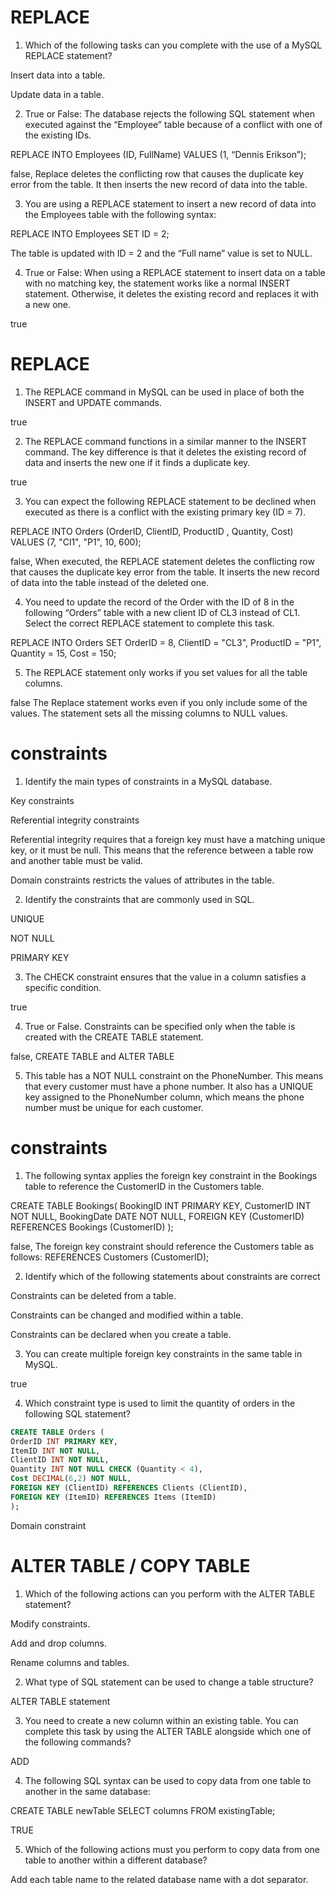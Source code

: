 # REPLACE

1. Which of the following tasks can you complete with the use of a MySQL REPLACE statement? 

Insert data into a table.

Update data in a table.

2. True or False: The database rejects the following SQL statement when executed against the “Employee” table because of a conflict with one of the existing IDs.

REPLACE INTO Employees (ID, FullName) VALUES (1, “Dennis Erikson”);

false, Replace deletes the conflicting row that causes the duplicate key error from the table. It then inserts the new record of data into the table. 

3. You are using a REPLACE statement to insert a new record of data into the Employees table with the following syntax:

REPLACE INTO Employees SET ID = 2;

The table is updated with ID = 2 and the “Full name” value is set to NULL.

4. True or False: When using a REPLACE statement to insert data on a table with no matching key, the statement works like a normal INSERT statement. Otherwise, it deletes the existing record and replaces it with a new one.

true

# REPLACE

1. The REPLACE command in MySQL can be used in place of both the INSERT and UPDATE commands.

true

2. The REPLACE command functions in a similar manner to the INSERT command. The key difference is that it deletes the existing record of data and inserts the new one if it finds a duplicate key.

true

3. You can expect the following REPLACE statement to be declined when executed as there is a conflict with the existing primary key (ID = 7).

REPLACE INTO Orders (OrderID, ClientID, ProductID , Quantity, Cost) VALUES (7, "Cl1", "P1", 10, 600);

false, When executed, the REPLACE statement deletes the conflicting row that causes the duplicate key error from the table. It inserts the new record of data into the table instead of the deleted one.

4. You need to update the record of the Order with the ID of 8 in the following “Orders” table with a new client ID of CL3 instead of CL1. Select the correct REPLACE statement to complete this task.

REPLACE INTO Orders SET OrderID = 8, ClientID = "CL3", ProductID = "P1", Quantity = 15, Cost = 150; 

5. The REPLACE statement only works if you set values for all the table columns. 

false The Replace statement works even if you only include some of the values. The statement sets all the missing columns to NULL values. 

# constraints

1. Identify the main types of constraints in a MySQL database.

Key constraints

Referential integrity constraints

Referential integrity requires that a foreign key must have a matching unique key, or it must be null. This means that the reference between a table row and another table must be valid.

Domain constraints restricts the values of attributes in the table.

2. Identify the constraints that are commonly used in SQL.

UNIQUE

NOT NULL

PRIMARY KEY

3. The CHECK constraint ensures that the value in a column satisfies a specific condition.

true

4. True or False. Constraints can be specified only when the table is created with the CREATE TABLE statement.

false, CREATE TABLE and ALTER TABLE

5. This table has a NOT NULL constraint on the PhoneNumber. This means that every customer must have a phone number. It also has a UNIQUE key assigned to the PhoneNumber column, which means the phone number must be unique for each customer.

# constraints


1. The following syntax applies the foreign key constraint in the Bookings table to reference the CustomerID in the Customers table.

CREATE TABLE Bookings(
BookingID INT PRIMARY KEY, 
CustomerID INT NOT NULL, 
BookingDate DATE NOT NULL, 
FOREIGN KEY (CustomerID) REFERENCES Bookings (CustomerID)
);

false, The foreign key constraint should reference the Customers table as follows: REFERENCES Customers (CustomerID);

2. Identify which of the following statements about constraints are correct

Constraints can be deleted from a table.

Constraints can be changed and modified within a table.

Constraints can be declared when you create a table.

3. You can create multiple foreign key constraints in the same table in MySQL.

true

4. Which constraint type is used to limit the quantity of orders in the following SQL statement?

```sql
CREATE TABLE Orders ( 
OrderID INT PRIMARY KEY, 
ItemID INT NOT NULL, 
ClientID INT NOT NULL, 
Quantity INT NOT NULL CHECK (Quantity < 4), 
Cost DECIMAL(6,2) NOT NULL, 
FOREIGN KEY (ClientID) REFERENCES Clients (ClientID), 
FOREIGN KEY (ItemID) REFERENCES Items (ItemID) 
);
```

Domain constraint 

# ALTER TABLE / COPY TABLE

1. Which of the following actions can you perform with the ALTER TABLE statement? 

Modify constraints.

Add and drop columns.

Rename columns and tables.

2. What type of SQL statement can be used to change a table structure? 

ALTER TABLE statement

3. You need to create a new column within an existing table. You can complete this task by using the ALTER TABLE alongside which one of the following commands?

ADD

4. The following SQL syntax can be used to copy data from one table to another in the same database: 

CREATE TABLE newTable SELECT columns FROM existingTable;

TRUE

5. Which of the following actions must you perform to copy data from one table to another within a different database?

Add each table name to the related database name with a dot separator. 

